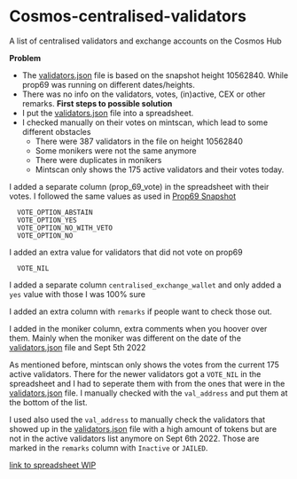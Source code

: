 # Cosmos-centralised-validators
A list of centralised validators and exchange accounts on the Cosmos Hub

**Problem**
- The [validators.json](https://github.com/gnolang/independence-day/blob/main/consolidate/validators.json) file is based on the snapshot height 10562840.
While prop69 was running on different dates/heights.
- There was no info on the validators, votes, (in)active, CEX or other remarks.
**First steps to possible solution**
- I put the [validators.json](https://github.com/gnolang/independence-day/blob/main/consolidate/validators.json) file into a spreadsheet.
- I checked manually on their votes on mintscan, which lead to some different obstacles
  * There were 387 validators in the file on height 10562840
  * Some monikers were not the same anymore
  * There were duplicates in monikers
  * Mintscan only shows the 175 active validators and their votes today.

I added a separate column (prop_69_vote) in the spreadsheet with their votes. I followed the same values as used in [Prop69 Snapshot](https://github.com/gnolang/independence-day/tree/main/prop69#readme)
```
  VOTE_OPTION_ABSTAIN
  VOTE_OPTION_YES
  VOTE_OPTION_NO_WITH_VETO
  VOTE_OPTION_NO
```
I added an extra value for validators that did not vote on prop69
````
  VOTE_NIL
````

I added a separate column `centralised_exchange_wallet` and only added a `yes` value with those I was 100% sure

I added an extra column with `remarks` if people want to check those out.

I added in the moniker column, extra comments when you hoover over them. Mainly when the moniker was different on the date of the [validators.json](https://github.com/gnolang/independence-day/blob/main/consolidate/validators.json) file and Sept 5th 2022

As mentioned before, mintscan only shows the votes from the current 175 active validators. There for the newer validators got a `VOTE_NIL` in the spreadsheet
and I had to seperate them with from the ones that were in the [validators.json](https://github.com/gnolang/independence-day/blob/main/consolidate/validators.json) file.
I manually checked with the `val_address` and put them at the bottom of the list.

I used also used the `val_address` to manually check the validators that showed up in the [validators.json](https://github.com/gnolang/independence-day/blob/main/consolidate/validators.json) file with a high amount of tokens but are not in the active validators list anymore on Sept 6th 2022.
Those are marked in the `remarks` column with `Inactive` or `JAILED`. 




[link to spreadsheet WIP](https://docs.google.com/spreadsheets/d/1WIsnS1Hg2hDVtElpr27Smfp65JCCZGex7oyYF7QLet8/edit?usp=sharing)
